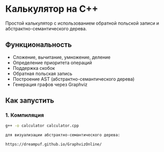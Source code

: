 # Калькулятор на C++

Простой калькулятор с использованием обратной польской записи и абстрактно-семантического дерева.

## Функциональность

- Сложение, вычитание, умножение, деление
- Определение приоритета операций
- Поддержка скобок
- Обратная польская запись
- Построение AST (абстрактно-семантического дерева)
- Генерация графов через Graphviz

## Как запустить

### 1. Компиляция
```bash
g++ -o calculator calculator.cpp

для визуализации абстрактно-семантического дерева:

https://dreampuf.github.io/GraphvizOnline/

